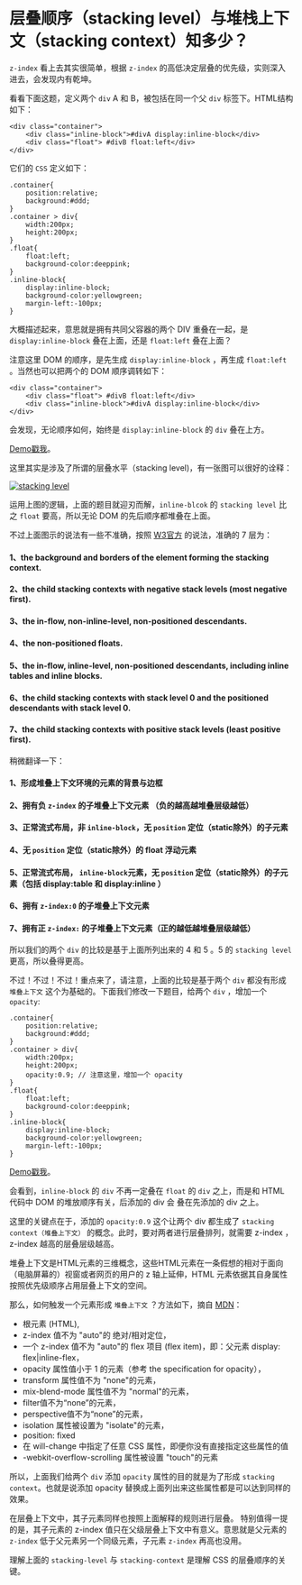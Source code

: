 # 层叠顺序（stacking level）与堆栈上下文（stacking context）知多少？



`z-index` 看上去其实很简单，根据 `z-index` 的高低决定层叠的优先级，实则深入进去，会发现内有乾坤。

看看下面这题，定义两个 `div` A 和 B，被包括在同一个父 `div` 标签下。HTML结构如下：

```
<div class="container">
    <div class="inline-block">#divA display:inline-block</div>
    <div class="float"> #divB float:left</div>
</div>

```

它们的 `CSS` 定义如下：

```
.container{
    position:relative;
    background:#ddd;
}
.container > div{
    width:200px;
    height:200px;
}
.float{
    float:left;
    background-color:deeppink;
}
.inline-block{
    display:inline-block;
    background-color:yellowgreen;
    margin-left:-100px;
}
```

大概描述起来，意思就是拥有共同父容器的两个 DIV 重叠在一起，是 `display:inline-block` 叠在上面，还是 `float:left` 叠在上面？

注意这里 DOM 的顺序，是先生成 `display:inline-block` ，再生成 `float:left` 。当然也可以把两个的 DOM 顺序调转如下：

```
<div class="container">
    <div class="float"> #divB float:left</div>
    <div class="inline-block">#divA display:inline-block</div>
</div>
```

会发现，无论顺序如何，始终是 `display:inline-block` 的 `div` 叠在上方。

[Demo戳我](http://codepen.io/Chokcoco/pen/gwLYNy)。

这里其实是涉及了所谓的层叠水平（stacking level)，有一张图可以很好的诠释：

[![stacking level](https://camo.githubusercontent.com/79a1aa1dc3ac671b2fe08ce35ab8b464a599c3b5/687474703a2f2f696d616765732e636e626c6f67732e636f6d2f636e626c6f67735f636f6d2f636f636f31732f3838313631342f6f5f737461636b696e676c6576656c2e706e67)](https://camo.githubusercontent.com/79a1aa1dc3ac671b2fe08ce35ab8b464a599c3b5/687474703a2f2f696d616765732e636e626c6f67732e636f6d2f636e626c6f67735f636f6d2f636f636f31732f3838313631342f6f5f737461636b696e676c6576656c2e706e67)

运用上图的逻辑，上面的题目就迎刃而解，`inline-blcok` 的 `stacking level` 比之 `float` 要高，所以无论 DOM 的先后顺序都堆叠在上面。

不过上面图示的说法有一些不准确，按照 [W3官方](https://www.w3.org/TR/CSS2/visuren.html#propdef-z-index) 的说法，准确的 7 层为：

#### 1、the background and borders of the element forming the stacking context.

#### 2、the child stacking contexts with negative stack levels (most negative first).

#### 3、the in-flow, non-inline-level, non-positioned descendants.

#### 4、the non-positioned floats.

#### 5、the in-flow, inline-level, non-positioned descendants, including inline tables and inline blocks.

#### 6、the child stacking contexts with stack level 0 and the positioned descendants with stack level 0.

#### 7、the child stacking contexts with positive stack levels (least positive first).

稍微翻译一下：

#### 1、形成堆叠上下文环境的元素的背景与边框

#### 2、拥有负 `z-index` 的子堆叠上下文元素 （负的越高越堆叠层级越低）

#### 3、正常流式布局，非 `inline-block`，无 `position` 定位（static除外）的子元素

#### 4、无 `position` 定位（static除外）的 float 浮动元素

#### 5、正常流式布局， `inline-block`元素，无 `position` 定位（static除外）的子元素（包括 display:table 和 display:inline ）

#### 6、拥有 `z-index:0` 的子堆叠上下文元素

#### 7、拥有正 `z-index:` 的子堆叠上下文元素（正的越低越堆叠层级越低）

所以我们的两个 `div` 的比较是基于上面所列出来的 4 和 5 。5 的 `stacking level` 更高，所以叠得更高。

不过！不过！不过！重点来了，请注意，上面的比较是基于两个 `div` 都没有形成 `堆叠上下文` 这个为基础的。下面我们修改一下题目，给两个 `div` ，增加一个 `opacity`:

```
.container{
    position:relative;
    background:#ddd;
}
.container > div{
    width:200px;
    height:200px;
    opacity:0.9; // 注意这里，增加一个 opacity
}
.float{
    float:left;
    background-color:deeppink;
}
.inline-block{
    display:inline-block;
    background-color:yellowgreen;
    margin-left:-100px;
}
```

[Demo戳我](http://codepen.io/Chokcoco/pen/qaqdqA)。

会看到，`inline-block` 的 `div` 不再一定叠在 `float` 的 `div` 之上，而是和 HTML 代码中 DOM 的堆放顺序有关，后添加的 div 会 叠在先添加的 div 之上。

这里的关键点在于，添加的 `opacity:0.9` 这个让两个 div 都生成了 `stacking context（堆叠上下文）` 的概念。此时，要对两者进行层叠排列，就需要 z-index ，z-index 越高的层叠层级越高。

堆叠上下文是HTML元素的三维概念，这些HTML元素在一条假想的相对于面向（电脑屏幕的）视窗或者网页的用户的 z 轴上延伸，HTML 元素依据其自身属性按照优先级顺序占用层叠上下文的空间。

那么，如何触发一个元素形成 `堆叠上下文` ？方法如下，摘自 [MDN](https://developer.mozilla.org/zh-CN/docs/Web/Guide/CSS/Understanding_z_index/The_stacking_context)：

- 根元素 (HTML),
- z-index 值不为 "auto"的 绝对/相对定位，
- 一个 z-index 值不为 "auto"的 flex 项目 (flex item)，即：父元素 display: flex|inline-flex，
- opacity 属性值小于 1 的元素（参考 the specification for opacity），
- transform 属性值不为 "none"的元素，
- mix-blend-mode 属性值不为 "normal"的元素，
- filter值不为“none”的元素，
- perspective值不为“none”的元素，
- isolation 属性被设置为 "isolate"的元素，
- position: fixed
- 在 will-change 中指定了任意 CSS 属性，即便你没有直接指定这些属性的值
- -webkit-overflow-scrolling 属性被设置 "touch"的元素

所以，上面我们给两个 `div` 添加 `opacity` 属性的目的就是为了形成 `stacking context`。也就是说添加 opacity 替换成上面列出来这些属性都是可以达到同样的效果。

在层叠上下文中，其子元素同样也按照上面解释的规则进行层叠。 特别值得一提的是，其子元素的 z-index 值只在父级层叠上下文中有意义。意思就是父元素的 `z-index` 低于父元素另一个同级元素，子元素 `z-index` 再高也没用。

理解上面的 `stacking-level` 与 `stacking-context` 是理解 CSS 的层叠顺序的关键。